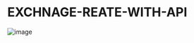 
# EXCHNAGE-REATE-WITH-API
![image](https://user-images.githubusercontent.com/64930024/226138616-648b9224-c9de-4cef-8886-3876ca79d6f0.png)

